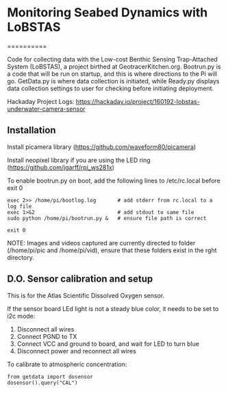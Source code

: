# Monitoring Seabed Dynamics with LoBSTAS
==========

Code for collecting data with the Low-cost Benthic Sensing Trap-Attached System (LoBSTAS), a project birthed at GeotracerKitchen.org. Bootrun.py is a code that will be run on startup, and this is where directions to the Pi will go. GetData.py is where data collection is initiated, while Ready.py displays data collection settings to user for checking before initiating deployment. 

Hackaday Project Logs:
https://hackaday.io/project/160192-lobstas-underwater-camera-sensor


## Installation

Install picamera library (https://github.com/waveform80/picamera)

Install neopixel library if you are using the LED ring (https://github.com/jgarff/rpi_ws281x)

To enable bootrun.py on boot, add the following lines to /etc/rc.local before exit 0

    exec 2>> /home/pi/bootlog.log       # add stderr from rc.local to a log file
    exec 1>&2                           # add stdout to same file
    sudo python /home/pi/bootrun.py &   # ensure file path is correct
    
    exit 0
    
NOTE: Images and videos captured are currently directed to folder (/home/pi/pic and /home/pi/vid), ensure that these folders exist in the rght directory.
    
## D.O. Sensor calibration and setup
This is for the Atlas Scientific Dissolved Oxygen sensor.

If the sensor board LEd light is not a steady blue color, it needs to be set to i2c mode:

1. Disconnect all wires
2. Connect PGND to TX
3. Connect VCC and ground to board, and wait for LED to turn blue
4. Disconnect power and reconnect all wires

To calibrate to atmospheric concentration:

    from getdata import dosensor
    dosensor().query("CAL")

